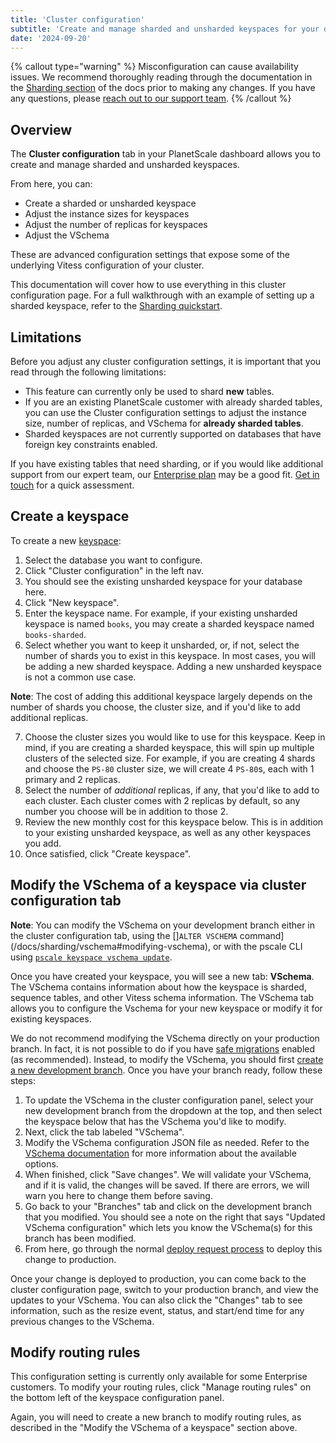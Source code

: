 ```yaml
---
title: 'Cluster configuration'
subtitle: 'Create and manage sharded and unsharded keyspaces for your database.'
date: '2024-09-20'
---
```


{% callout type="warning" %}
Misconfiguration can cause availability issues. We recommend thoroughly reading through the documentation in the [Sharding section](/docs/sharding/overview) of the docs prior to making any changes. If you have any questions, please [reach out to our support team](https://support.planetscale.com).
{% /callout %}

## Overview

The **Cluster configuration** tab in your PlanetScale dashboard allows you to create and manage sharded and unsharded keyspaces.

From here, you can:

- Create a sharded or unsharded keyspace
- Adjust the instance sizes for keyspaces
- Adjust the number of replicas for keyspaces
- Adjust the VSchema

These are advanced configuration settings that expose some of the underlying Vitess configuration of your cluster.

This documentation will cover how to use everything in this cluster configuration page. For a full walkthrough with an example of setting up a sharded keyspace, refer to the [Sharding quickstart](/docs/sharding/sharding-quickstart).

## Limitations

Before you adjust any cluster configuration settings, it is important that you read through the following limitations:

- This feature can currently only be used to shard **new** tables.
- If you are an existing PlanetScale customer with already sharded tables, you can use the Cluster configuration settings to adjust the instance size, number of replicas, and VSchema for **already sharded tables**.
- Sharded keyspaces are not currently supported on databases that have foreign key constraints enabled.

If you have existing tables that need sharding, or if you would like additional support from our expert team, our [Enterprise plan](/docs/concepts/planetscale-plans#planetscale-enterprise-plan) may be a good fit. [Get in touch](/contact) for a quick assessment.

## Create a keyspace

To create a new [keyspace](/docs/sharding/keyspaces):

1. Select the database you want to configure.
2. Click "Cluster configuration" in the left nav.
3. You should see the existing unsharded keyspace for your database here.
4. Click "New keyspace".
5. Enter the keyspace name. For example, if your existing unsharded keyspace is named `books`, you may create a sharded keyspace named `books-sharded`.
6. Select whether you want to keep it unsharded, or, if not, select the number of shards you to exist in this keyspace. In most cases, you will be adding a new sharded keyspace. Adding a new unsharded keyspace is not a common use case.

**Note**: The cost of adding this additional keyspace largely depends on the number of shards you choose, the cluster size, and if you'd like to add additional replicas.

7. Choose the cluster sizes you would like to use for this keyspace. Keep in mind, if you are creating a sharded keyspace, this will spin up multiple clusters of the selected size. For example, if you are creating 4 shards and choose the `PS-80` cluster size, we will create 4 `PS-80`s, each with 1 primary and 2 replicas.
8. Select the number of _additional_ replicas, if any, that you'd like to add to each cluster. Each cluster comes with 2 replicas by default, so any number you choose will be in addition to those 2.
9. Review the new monthly cost for this keyspace below. This is in addition to your existing unsharded keyspace, as well as any other keyspaces you add.
10. Once satisfied, click "Create keyspace".

## Modify the VSchema of a keyspace via cluster configuration tab

**Note**: You can modify the VSchema on your development branch either in the cluster configuration tab, using the []`ALTER VSCHEMA` command](/docs/sharding/vschema#modifying-vschema), or with the pscale CLI using [`pscale keyspace vschema update`](/docs/reference/keyspace).

Once you have created your keyspace, you will see a new tab: **VSchema**. The VSchema contains information about how the keyspace is sharded, sequence tables, and other Vitess schema information. The VSchema tab allows you to configure the Vschema for your new keyspace or modify it for existing keyspaces.

We do not recommend modifying the VSchema directly on your production branch. In fact, it is not possible to do if you have [safe migrations](/docs/concepts/safe-migrations) enabled (as recommended). Instead, to modify the VSchema, you should first [create a new development branch](/docs/concepts/branching). Once you have your branch ready, follow these steps:

1. To update the VSchema in the cluster configuration panel, select your new development branch from the dropdown at the top, and then select the keyspace below that has the VSchema you'd like to modify.
2. Next, click the tab labeled "VSchema".
3. Modify the VSchema configuration JSON file as needed. Refer to the [VSchema documentation](/docs/sharding/vschema) for more information about the available options.
4. When finished, click "Save changes". We will validate your VSchema, and if it is valid, the changes will be saved. If there are errors, we will warn you here to change them before saving.
5. Go back to your "Branches" tab and click on the development branch that you modified. You should see a note on the right that says "Updated VSchema configuration" which lets you know the VSchema(s) for this branch has been modified.
6. From here, go through the normal [deploy request process](/docs/concepts/deploy-requests) to deploy this change to production.

Once your change is deployed to production, you can come back to the cluster configuration page, switch to your production branch, and view the updates to your VSchema. You can also click the "Changes" tab to see information, such as the resize event, status, and start/end time for any previous changes to the VSchema.

## Modify routing rules

This configuration setting is currently only available for some Enterprise customers. To modify your routing rules, click "Manage routing rules" on the bottom left of the keyspace configuration panel.

Again, you will need to create a new branch to modify routing rules, as described in the "Modify the VSchema of a keyspace" section above.
